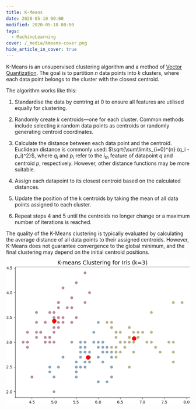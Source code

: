 ```yaml
---
title: K-Means
date: 2020-05-10 00:00
modified: 2020-05-10 00:00
tags:
  - MachineLearning
cover: /_media/kmeans-cover.png
hide_article_in_cover: true
---
```


K-Means is an unsupervised clustering algorithm and a method of [Vector Quantization](../../../permanent/vector-quantization.md). The goal is to partition $n$ data points into $k$ clusters, where each data point belongs to the cluster with the closest centroid.

The algorithm works like this:

1. Standardise the data by centring at 0 to ensure all features are utilised equally for clustering.
2. Randomly create $k$ centroids—one for each cluster. Common methods include selecting $k$ random data points as centroids or randomly generating centroid coordinates.
3. Calculate the distance between each data point and the centroid. Euclidean distance is commonly used: $\sqrt{\sum\limits_{i=0}^{n} (q_i - p_i)^2}$, where $q_i$ and $p_i$ refer to the $i_{th}$ feature of datapoint $q$ and centroid $p$, respectively. However, other distance functions may be more suitable.

4. Assign each datapoint to its closest centroid based on the calculated distances.
5. Update the position of the k centroids by taking the mean of all data points assigned to each cluster.
6. Repeat steps 4 and 5 until the centroids no longer change or a maximum number of iterations is reached.

The quality of the K-Means clustering is typically evaluated by calculating the average distance of all data points to their assigned centroids. However, K-Means does not guarantee convergence to the global minimum, and the final clustering may depend on the initial centroid positions.

![](../_media/kmeans.png)
